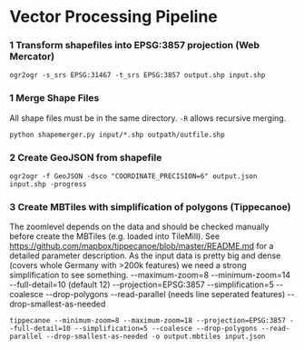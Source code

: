 # Vector Processing Pipeline

### 1 Transform shapefiles into EPSG:3857 projection (Web Mercator)
```
ogr2ogr -s_srs EPSG:31467 -t_srs EPSG:3857 output.shp input.shp
```
### 1 Merge Shape Files
All shape files must be in the same directory. `-R` allows recursive merging.
```
python shapemerger.py input/*.shp outpath/outfile.shp
```
### 2 Create GeoJSON from shapefile
```
ogr2ogr -f GeoJSON -dsco "COORDINATE_PRECISION=6" output.json input.shp -progress
```
### 3 Create MBTiles with simplification of polygons (Tippecanoe)
The zoomlevel depends on the data and should be checked manually before create the MBTiles (e.g. loaded into TileMill).
See https://github.com/mapbox/tippecanoe/blob/master/README.md for a detailed parameter description.
As the input data is pretty big and dense (covers whole Germany with >200k features) we need a strong simplification to see something. --maximum-zoom=8 --minimum-zoom=14 --full-detail=10 (default 12) --projection=EPSG:3857 --simplification=5 --coalesce --drop-polygons --read-parallel (needs line seperated features) --drop-smallest-as-needed
```
tippecanoe --minimum-zoom=8 --maximum-zoom=18 --projection=EPSG:3857 --full-detail=10 --simplification=5 --coalesce --drop-polygons --read-parallel --drop-smallest-as-needed -o output.mbtiles input.json
```
